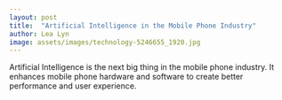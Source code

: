 ```yaml
---
layout: post
title:  "Artificial Intelligence in the Mobile Phone Industry"
author: Lea Lyn
image: assets/images/technology-5246655_1920.jpg
---
```

Artificial Intelligence is the next big thing in the mobile phone industry. It enhances mobile phone hardware and software to create better performance and user experience. 

